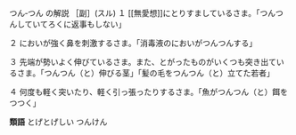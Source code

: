 つん‐つん の解説
［副］(スル)
１ [[無愛想]]にとりすましているさま。「つんつんしていてろくに返事もしない」

２ においが強く鼻を刺激するさま。「消毒液のにおいがつんつんする」

３ 先端が勢いよく伸びているさま。また、とがったものがいくつも突き出ているさま。「つんつん（と）伸びる茎」「髪の毛をつんつん（と）立てた若者」

４ 何度も軽く突いたり、軽く引っ張ったりするさま。「魚がつんつん（と）餌をつつく」

**類語**
とげとげしい
つんけん